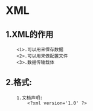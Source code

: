 # XML
##  1.XML的作用
        <1>.可以用来保存数据
        <2>.可以用来做配置文件
        <3>.数据传输载体

## 2.格式:
        1.文档声明:
            <?xml version='1.0' ?>